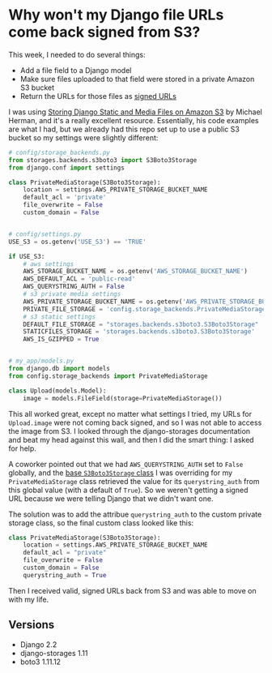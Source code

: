 # Why won't my Django file URLs come back signed from S3?

This week, I needed to do several things:

- Add a file field to a Django model
- Make sure files uploaded to that field were stored in a private Amazon S3 bucket
- Return the URLs for those files as [signed URLs](https://cloud.google.com/storage/docs/access-control/signed-urls)

I was using [Storing Django Static and Media Files on Amazon S3](https://testdriven.io/blog/storing-django-static-and-media-files-on-amazon-s3/) by Michael Herman, and it's a really excellent resource. Essentially, his code examples are what I had, but we already had this repo set up to use a public S3 bucket so my settings were slightly different:

```python
# config/storage_backends.py
from storages.backends.s3boto3 import S3Boto3Storage
from django.conf import settings

class PrivateMediaStorage(S3Boto3Storage):
    location = settings.AWS_PRIVATE_STORAGE_BUCKET_NAME
    default_acl = 'private'
    file_overwrite = False
    custom_domain = False


# config/settings.py
USE_S3 = os.getenv('USE_S3') == 'TRUE'

if USE_S3:
    # aws settings
    AWS_STORAGE_BUCKET_NAME = os.getenv('AWS_STORAGE_BUCKET_NAME')
    AWS_DEFAULT_ACL = 'public-read'
    AWS_QUERYSTRING_AUTH = False
    # s3 private media settings
    AWS_PRIVATE_STORAGE_BUCKET_NAME = os.getenv('AWS_PRIVATE_STORAGE_BUCKET_NAME')
    PRIVATE_FILE_STORAGE = 'config.storage_backends.PrivateMediaStorage'
    # s3 static settings
    DEFAULT_FILE_STORAGE = "storages.backends.s3boto3.S3Boto3Storage"
    STATICFILES_STORAGE = 'storages.backends.s3boto3.S3Boto3Storage'
    AWS_IS_GZIPPED = True


# my_app/models.py
from django.db import models
from config.storage_backends import PrivateMediaStorage

class Upload(models.Model):
    image = models.FileField(storage=PrivateMediaStorage())
```

This all worked great, except no matter what settings I tried, my URLs for `Upload.image` were not coming back signed, and so I was not able to access the image from S3. I looked through the django-storages documentation and beat my head against this wall, and then I did the smart thing: I asked for help.

A coworker pointed out that we had `AWS_QUERYSTRING_AUTH` set to `False` globally, and the [base `S3Boto3Storage` class](https://github.com/jschneier/django-storages/blob/master/storages/backends/s3boto3.py#L298) I was overriding for my `PrivateMediaStorage` class retrieved the value for its `querystring_auth` from this global value (with a default of `True`). So we weren't getting a signed URL because we were telling Django that we didn't want one.

The solution was to add the attribue `querystring_auth` to the custom private storage class, so the final custom class looked like this:

```python
class PrivateMediaStorage(S3Boto3Storage):
    location = settings.AWS_PRIVATE_STORAGE_BUCKET_NAME
    default_acl = "private"
    file_overwrite = False
    custom_domain = False
    querystring_auth = True
```

Then I received valid, signed URLs back from S3 and was able to move on with my life.

## Versions

- Django 2.2
- django-storages 1.11
- boto3 1.11.12
